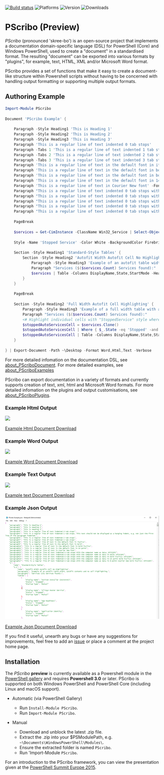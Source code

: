 [![Build status](https://ci.appveyor.com/api/projects/status/wxh7sa8llmgosdhe?svg=true)](https://ci.appveyor.com/project/iainbrighton/pscribo)
![Platforms](https://img.shields.io/powershellgallery/p/PScribo.svg)
![Version](https://img.shields.io/powershellgallery/v/PScribo.svg)
![Downloads](https://img.shields.io/powershellgallery/dt/PScribo.svg)

# PScribo (Preview) #

_PScribo_ (pronounced 'skree-bo') is an open-source project that implements a documentation domain-specific language
(DSL) for PowerShell (Core) and Windows PowerShell, used to create a "document" in a standardised format. The resulting "document" can be
exported into various formats by "plugins", for example, text, HTML, XML and/or Microsoft Word format.

PScribo provides a set of functions that make it easy to create a document-like structure within Powershell scripts
without having to be concerned with handling output formatting or supporting multiple output formats.

## Authoring Example ##

```powershell
Import-Module PScribo

Document 'PScribo Example' {

    Paragraph -Style Heading1 'This is Heading 1'
    Paragraph -Style Heading2 'This is Heading 2'
    Paragraph -Style Heading3 'This is Heading 3'
    Paragraph 'This is a regular line of text indented 0 tab stops'
    Paragraph -Tabs 1 'This is a regular line of text indented 1 tab stops. This text should not be displayed as a hanging indent, e.g. not just the first line of the paragraph indented.'
    Paragraph -Tabs 2 'This is a regular line of text indented 2 tab stops'
    Paragraph -Tabs 3 'This is a regular line of text indented 3 tab stops'
    Paragraph 'This is a regular line of text in the default font in italics' -Italic
    Paragraph 'This is a regular line of text in the default font in bold' -Bold
    Paragraph 'This is a regular line of text in the default font in bold italics' -Bold -Italic
    Paragraph 'This is a regular line of text in the default font in 14 point' -Size 14
    Paragraph 'This is a regular line of text in Courier New font' -Font 'Courier New'
    Paragraph "This is a regular line of text indented 0 tab stops with the computer name as data: $env:COMPUTERNAME"
    Paragraph "This is a regular line of text indented 0 tab stops with the computer name as data in bold: $env:COMPUTERNAME" -Bold
    Paragraph "This is a regular line of text indented 0 tab stops with the computer name as data in bold italics: $env:COMPUTERNAME" -Bold -Italic
    Paragraph "This is a regular line of text indented 0 tab stops with the computer name as data in 14 point bold italics: $env:COMPUTERNAME" -Bold -Italic -Size 14
    Paragraph "This is a regular line of text indented 0 tab stops with the computer name as data in 8 point Courier New bold italics: $env:COMPUTERNAME" -Bold -Italic -Size 8 -Font 'Courier New'

    PageBreak

    $services = Get-CimInstance -ClassName Win32_Service | Select-Object -Property DisplayName, State, StartMode | Sort-Object -Property DisplayName

    Style -Name 'Stopped Service' -Color White -BackgroundColor Firebrick -Bold

    Section -Style Heading1 'Standard-Style Tables' {
        Section -Style Heading2 'Autofit Width Autofit Cell No Highlighting' {
            Paragraph -Style Heading3 'Example of an autofit table width, autofit contents and no cell highlighting.'
            Paragraph "Services ($($services.Count) Services found):"
            $services | Table -Columns DisplayName,State,StartMode -Headers 'Display Name','Status','Startup Type' -Width 0
        }
    }

    PageBreak

    Section -Style Heading2 'Full Width Autofit Cell Highlighting' {
        Paragraph -Style Heading3 'Example of a full width table with autofit columns and individual cell highlighting.'
        Paragraph "Services ($($services.Count) Services found):"
        <# Highlight individual cells with "StoppedService" style where state = stopped and startup = auto #>
        $stoppedAutoServicesCell = $services.Clone()
        $stoppedAutoServicesCell | Where { $_.State -eq 'Stopped' -and $_.StartMode -eq 'Auto'} | Set-Style -Property State -Style StoppedService
        $stoppedAutoServicesCell | Table -Columns DisplayName,State,StartMode -Headers 'Display Name','Status','Startup Type' -Tabs 1
    }

} | Export-Document -Path ~\Desktop -Format Word,Html,Text -Verbose
```

For more detailed infomation on the documentation DSL, see
[about_PScriboDocument](https://raw.githubusercontent.com/iainbrighton/PScribo/dev/en-US/about_PScriboDocument.help.txt). For more detailed examples, see
[about_PScriboExamples](https://raw.githubusercontent.com/iainbrighton/PScribo/dev/en-US/about_PScriboExamples.help.txt)


PScribo can export documentation in a variety of formats and currently supports creation of text, xml, html and Microsoft Word formats. For more detailed infomation on the plugins and output customisations, see
[about_PScriboPlugins](https://raw.githubusercontent.com/iainbrighton/PScribo/dev/en-US/about_PScriboPlugins.help.txt).

### Example Html Output ###

![](./ExampleHtmlOutput.png)

[Example Html Document Download](https://raw.githubusercontent.com/iainbrighton/PScribo/dev/PScriboExample.html)

### Example Word Output ###

![](./ExampleWordOutput.png)

[Example Word Document Download](https://raw.githubusercontent.com/iainbrighton/PScribo/dev/PScriboExample.docx)

### Example Text Output ###

![](./ExampleTextOutput.png)

[Example text Document Download](https://raw.githubusercontent.com/iainbrighton/PScribo/dev/PScriboExample.txt)

### Example Json Output ###

![](./ExampleJsonOutput.png)

[Example Json Document Download](https://raw.githubusercontent.com/iainbrighton/PScribo/dev/PScriboExample.json)

If you find it useful, unearth any bugs or have any suggestions for improvements,
feel free to add an [issue](https://github.com/iainbrighton/PScribo/issues) or
place a comment at the project home page.

## Installation ##

The _PScribo_ __preview__ is currently available as a Powershell module in the
[PowerShell gallery](https://www.powershellgallery.com/items?q=pscribo) and requires __Powershell 3.0__ or later. PScribo is supported on both Windows PowerShell and PowerShell Core (including Linux and macOS support).

* Automatic (via PowerShell Gallery)

  * Run `Install-Module PScribo`.
  * Run `Import-Module PScribo`.
* Manual

  * Download and unblock the latest .zip file.
  * Extract the .zip into your $PSModulePath, e.g. `~\Documents\WindowsPowerShell\Modules\`.
  * Ensure the extracted folder is named `PScribo`.
  * Run 'Import-Module `PScribo`.

For an introduction to the PScribo framework, you can view the presentation given at the
[PowerShell Summit Europe 2015](https://www.youtube.com/watch?v=pNIC70bjBZE).
